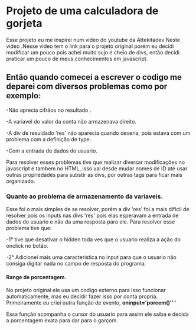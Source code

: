   # Projeto de uma calculadora de gorjeta 



 <p>Esse projeto eu me inspirei num video do youtube da <a href="https://www.youtube.com/@attekitadev" target="_blank" {: style="text-decoration:none;"}> Attekitadev </a>  Neste
   <a href="https://www.youtube.com/watch?v=l0822YMiZ8I&t=3s" {: style="text-decoration:none;"} >  video </a>   .Nesse video tem o link para o projeto original porém eu decidi modificar um pouco pois achei muito sujo e cheio de divs, então decidi praticar um pouco de meus conhecimentos em javascript. 
 </p>

## Então quando comecei a escrever o codigo me deparei com diversos problemas como por exemplo: 
 
 -Não aprecia cifrãos no resultado .
 
 -A variavel do valor da conta não armazenava direito.

 -A div de resuldado 'res' não aparecia quando deveria, pois estava com um problema com a definição de type.

 -Com a entrada de dados do usuario.


  <p> Para resolver esses problemas tive que realizar diversar modificações no javascript e tambem no HTML, isso vai desde mudar nomes de ID até usar outras propriedades para substir as divs,
    por outras tags para ficar mais organizado.
  </p>


<h3>Quanto ao problema de armazenamento da variaveis.</h3>

  Esse foi o mais simples de se resolver, porém a div 'res' foi a mais dificil de resolver pois os inputs nas divs 'res' pois elas 
esperavam a entrada de dados do usuario e não da uma resposta para ele. Para resolver esse problema tive que: 

 -1° tive que desativar o hidden toda ves que o usuario realiza a ação do onclick no botão.

 -2° Adicionei mais uma caracteristica no input para que o usuario não consiga digitar nada no campo de resposta do programa.

 <h4>Range de porcentagem.</h4>
   No projeto original ele usa um codigo externo para isso funcionar automaticamente, mas eu decidir fazer isso por conta propria.
   Primeiramente eu criei outra função de evento,  <strong> oninput='porcem()'' </strong>'

Essa função acompanha o cursor do usuario para assim ele saiba e decida a porcentagem exata para dar para o garçom.


   

 
